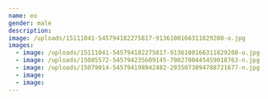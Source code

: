 ```yaml
---
name: eo
gender: male
description:
image: /uploads/15111041-545794182275817-9136100166311829208-o.jpg
images:
  - image: /uploads/15111041-545794182275817-9136100166311829208-o.jpg
  - image: /uploads/15085572-545794235609145-7982700445459018763-n.jpg
  - image: /uploads/15079014-545794198942482-2935073094788721677-n.jpg
  - image:
  - image:
---
```



